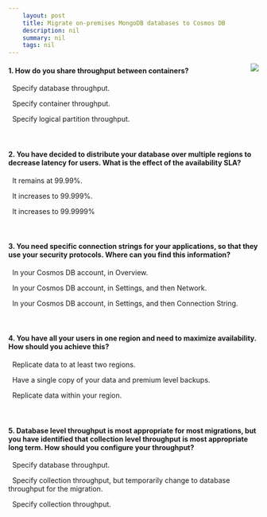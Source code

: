 ```yaml
---
    layout: post
    title: Migrate on-premises MongoDB databases to Cosmos DB 
    description: nil
    summary: nil
    tags: nil
---
```



 <a target="_blank" href="https://docs.microsoft.com/en-us/learn/modules/migrate-on-premises-mongodb-databases-azure-database-mongodb/6-knowledge-check/"><i class="fas fa-external-link-alt"></i> </a>
 <img align="right" src="https://docs.microsoft.com/en-us/learn/achievements/migrate-on-premises-mongodb-databases-to-cosmos-db.svg">
####  1. How do you share throughput between containers?


<i class='fas fa-check-square' style='color: Dodgerblue;'></i> &nbsp;&nbsp;Specify database throughput.

<i class='far fa-square'></i> &nbsp;&nbsp;Specify container throughput.

<i class='far fa-square'></i> &nbsp;&nbsp;Specify logical partition throughput.
<br />
<br />
<br />

####  2. You have decided to distribute your database over multiple regions to decrease latency for users. What is the effect of the availability SLA?


<i class='far fa-square'></i> &nbsp;&nbsp;It remains at 99.99\%.

<i class='fas fa-check-square' style='color: Dodgerblue;'></i> &nbsp;&nbsp;It increases to 99.999\%.

<i class='far fa-square'></i> &nbsp;&nbsp;It increases to 99.9999\%
<br />
<br />
<br />

####  3. You need specific connection strings for your applications, so that they use your security protocols. Where can you find this information?


<i class='far fa-square'></i> &nbsp;&nbsp;In your Cosmos DB account, in Overview.

<i class='far fa-square'></i> &nbsp;&nbsp;In your Cosmos DB account, in Settings, and then Network.

<i class='fas fa-check-square' style='color: Dodgerblue;'></i> &nbsp;&nbsp;In your Cosmos DB account, in Settings, and then Connection String.
<br />
<br />
<br />

####  4. You have all your users in one region and need to maximize availability. How should you achieve this?


<i class='fas fa-check-square' style='color: Dodgerblue;'></i> &nbsp;&nbsp;Replicate data to at least two regions.

<i class='far fa-square'></i> &nbsp;&nbsp;Have a single copy of your data and premium level backups.

<i class='far fa-square'></i> &nbsp;&nbsp;Replicate data within your region.
<br />
<br />
<br />

####  5. Database level throughput is most appropriate for most migrations, but you have identified that collection level throughput is most appropriate long term. How should you configure your throughput?


<i class='far fa-square'></i> &nbsp;&nbsp;Specify database throughput.

<i class='far fa-square'></i> &nbsp;&nbsp;Specify collection throughput, but temporarily change to database throughput for the migration.

<i class='fas fa-check-square' style='color: Dodgerblue;'></i> &nbsp;&nbsp;Specify collection throughput.
<br />
<br />
<br />
